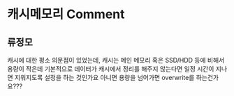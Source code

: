 # 캐시메모리 Comment



## 류정모
캐시에 대한 평소 의문점이 있었는데, 캐시는 메인 메모리 혹은 SSD/HDD 등에 비해서 용량이 작은데 기본적으로 데이터가 캐시에서 정리를 해주지 않는다면 일정 시간이 지나면 지워지도록 설정을 하는 것인가요 아니면 용량을 넘어가면 overwrite를 하는건가요???
